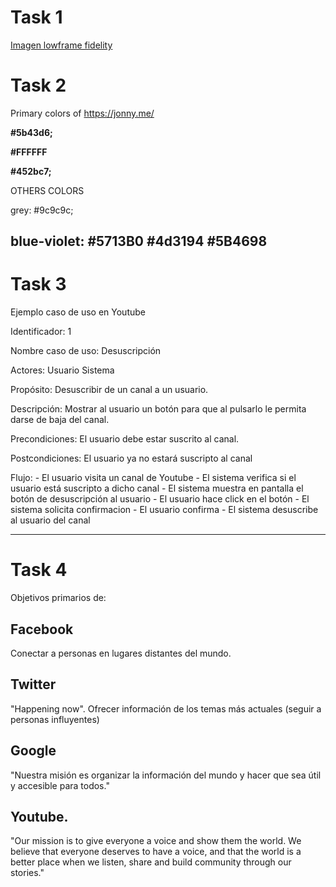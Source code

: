 # Task 1

[Imagen lowframe fidelity](lowframe_fidelity.jpg)



# Task 2
Primary colors of https://jonny.me/ 

**#5b43d6;**

**#FFFFFF**

**#452bc7;**

OTHERS COLORS

grey:
#9c9c9c; 

blue-violet:
#5713B0
#4d3194
#5B4698
---

# Task 3
Ejemplo caso de uso en Youtube

Identificador: 1

Nombre caso de uso: Desuscripción

Actores:    Usuario
            Sistema

Propósito:  Desuscribir de un canal a un usuario.

Descripción: Mostrar al usuario un botón para que al pulsarlo le permita darse de baja del canal. 

Precondiciones: El usuario debe estar suscrito al canal.

Postcondiciones: El usuario ya no estará suscripto al canal

Flujo:  - El usuario visita un canal de Youtube
        - El sistema verifica si el usuario está suscripto a dicho canal
        - El sistema muestra en pantalla el botón de desuscripción al usuario
        - El usuario hace click en el botón
        - El sistema solicita confirmacion
        - El usuario confirma
        - El sistema desuscribe al usuario del canal


---
# Task 4
Objetivos primarios de:

## Facebook
Conectar a personas en lugares distantes del mundo.

## Twitter
"Happening now". 
Ofrecer información de los temas más actuales (seguir a personas influyentes)

## Google
"Nuestra misión es organizar la información del mundo y hacer que sea útil y accesible para todos."

## Youtube.
"Our mission is to give everyone a voice and show them the world. We believe that everyone deserves to have a voice, and that the world is a better place when we listen, share and build community through our stories."
